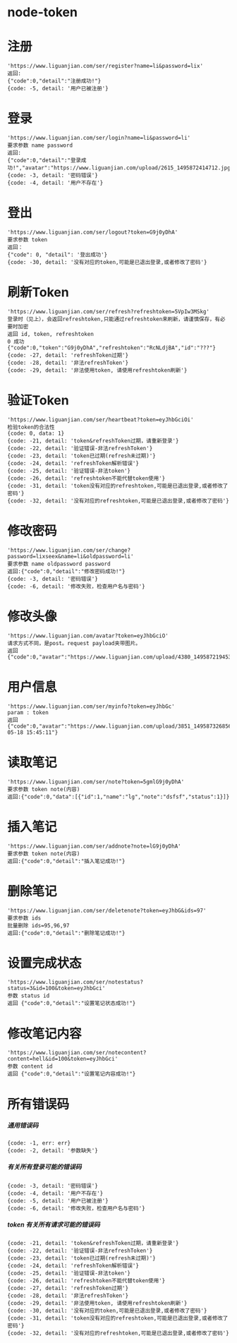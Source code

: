 # node-token

# 注册
    'https://www.liguanjian.com/ser/register?name=li&password=lix'
	返回:
	{"code":0,"detail":"注册成功!"}
	{code: -5, detail: '用户已被注册'}
	
# 登录
    'https://www.liguanjian.com/ser/login?name=li&password=li'
	要求参数 name password
	返回:
	{"code":0,"detail":"登录成功!","avatar":"https://www.liguanjian.com/upload/2615_1495872414712.jpg","token":"G9j0yDhA","refreshtoken":"RcNLdjBA"}
	{code: -3, detail: '密码错误'}
    {code: -4, detail: '用户不存在'}

# 登出
    'https://www.liguanjian.com/ser/logout?token=G9j0yDhA'
    要求参数 token
    返回：
    {"code": 0, "detail": '登出成功'}
    {code: -30, detail: '没有对应的token,可能是已退出登录,或者修改了密码'}

# 刷新Token
    'https://www.liguanjian.com/ser/refresh?refreshtoken=5VpIw3MSkg'
    登录时（见上），会返回refreshtoken,只能通过refreshtoken来刷新，请谨慎保存，有必要时加密
    返回 id, token, refreshtoken
    0 成功
    {"code":0,"token":"G9j0yDhA","refreshtoken":"RcNLdjBA","id":"???"}
    {code: -27, detail: 'refreshToken过期'}
    {code: -28, detail: '非法refreshToken'}
    {code: -29, detail: '非法使用token, 请使用refreshtoken刷新'}

# 验证Token
    'https://www.liguanjian.com/ser/heartbeat?token=eyJhbGciOi'
    检验token的合法性
    {code: 0, data: 1}
    {code: -21, detail: 'token&refreshToken过期，请重新登录'}
    {code: -22, detail: '验证错误-非法refreshToken'}
    {code: -23, detail: 'token已过期(refresh未过期)'}
    {code: -24, detail: 'refreshToken解析错误'}
    {code: -25, detail: '验证错误-非法token'}
    {code: -26, detail: 'refreshtoken不能代替token使用'}
    {code: -31, detail: 'token没有对应的refreshtoken,可能是已退出登录,或者修改了密码'}
    {code: -32, detail: '没有对应的refreshtoken,可能是已退出登录,或者修改了密码'}

# 修改密码
	'https://www.liguanjian.com/ser/change?password=lixseex&name=li&oldpassword=li'
	要求参数 name oldpassword password
	返回:{"code":0,"detail":"修改密码成功!"}
	{code: -3, detail: '密码错误'}
    {code: -6, detail: '修改失败，检查用户名与密码'}

# 修改头像
    'https://www.liguanjian.com/avatar?token=eyJhbGciO'
    请求方式不同，是post。request payload夹带图片。
    返回 {"code":0,"avatar":"https://www.liguanjian.com/upload/4380_1495872194532.jpg"}

# 用户信息
    'https://www.liguanjian.com/ser/myinfo?token=eyJhbGc'
    param : token
    返回 {"code":0,"avatar":"https://www.liguanjian.com/upload/3851_1495873268561.jpg","registertime":"2017-05-18 15:45:11"}

# 读取笔记
	'https://www.liguanjian.com/ser/note?token=5gmlG9j0yDhA'
	要求参数 token note(内容)
	返回:{"code":0,"data":[{"id":1,"name":"lg","note":"dsfsf","status":1}]}

# 插入笔记
	'https://www.liguanjian.com/ser/addnote?note=lG9j0yDhA'
	要求参数 token note(内容)
	返回:{"code":0,"detail":"插入笔记成功!"}

# 删除笔记
    'https://www.liguanjian.com/ser/deletenote?token=eyJhbG&ids=97'
    要求参数 ids
    批量删除 ids=95,96,97
    返回:{"code":0,"detail":"删除笔记成功!"}
	
# 设置完成状态
    'https://www.liguanjian.com/ser/notestatus?status=3&id=100&token=eyJhbGci'
    参数 status id
    返回 {"code":0,"detail":"设置笔记状态成功!"}

# 修改笔记内容
    'https://www.liguanjian.com/ser/notecontent?content=hell&id=100&token=eyJhbGci'
    参数 content id
    返回 {"code":0,"detail":"设置笔记内容成功!"}

# 所有错误码

##### 通用错误码
    {code: -1, err: err}
    {code: -2, detail: '参数缺失'}

##### 有关所有登录可能的错误码
    {code: -3, detail: '密码错误'}
    {code: -4, detail: '用户不存在'}
    {code: -5, detail: '用户已被注册'}
    {code: -6, detail: '修改失败，检查用户名与密码'}

##### token 有关所有请求可能的错误码
    {code: -21, detail: 'token&refreshToken过期，请重新登录'}
    {code: -22, detail: '验证错误-非法refreshToken'}
    {code: -23, detail: 'token已过期(refresh未过期)'}
    {code: -24, detail: 'refreshToken解析错误'}
    {code: -25, detail: '验证错误-非法token'}
    {code: -26, detail: 'refreshtoken不能代替token使用'}
    {code: -27, detail: 'refreshToken过期'}
    {code: -28, detail: '非法refreshToken'}
    {code: -29, detail: '非法使用token, 请使用refreshtoken刷新'}
    {code: -30, detail: '没有对应的token,可能是已退出登录,或者修改了密码'}
    {code: -31, detail: 'token没有对应的refreshtoken,可能是已退出登录,或者修改了密码'}
    {code: -32, detail: '没有对应的refreshtoken,可能是已退出登录,或者修改了密码'}
